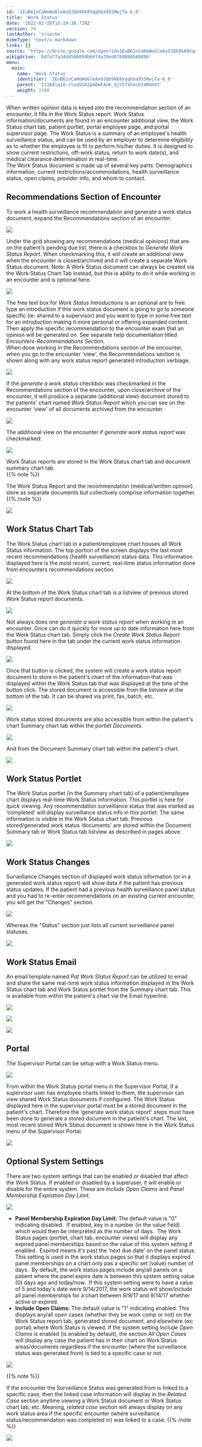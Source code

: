 ```yaml
---
id: '1EuB61nCaNeWo6leAxOJQb9kK8Vqqhba95SNwjTa-6_0'
title: 'Work Status'
date: '2022-02-28T13:19:38.720Z'
version: 74
lastAuthor: 'sriecke'
mimeType: 'text/x-markdown'
links: []
source: 'https://drive.google.com/open?id=1EuB61nCaNeWo6leAxOJQb9kK8Vqqhba95SNwjTa-6_0'
wikigdrive: '64fa77a2dd4586094b6074a78ed6769886b60894'
menu:
  main:
    name: 'Work Status'
    identifier: '1EuB61nCaNeWo6leAxOJQb9kK8Vqqhba95SNwjTa-6_0'
    parent: '111B4lq1O-rlxqSGXZpADmFAnK_djV5fVFecDJ4R6mXY'
    weight: 1740
---
```

When written opinion data is keyed into the recommendation section of an encounter, it fills in the Work Status report. Work Status information/documents are found in an encounter additional view, the Work Status chart tab, patient portlet, portal employee page, and portal supervisor page. The Work Status is a summary of an employee's health surveillance status, and can be used by an employer to determine eligibility as to whether the employee is fit to perform his/her duties. It is designed to show current restrictions, off-work status, return to work date(s), and medical clearance determination in real-time.  
The Work Status document is made up of several key parts: Demographics information, current restrictions/accommodations, health surveillance status, open claims, provider info, and whom to contact.
  
## Recommendations Section of Encounter  
  
To work a health surveillance recommendation and generate a work status document, expand the Recommendations section of an encounter.
  
![](../work-status.assets/1000000000000556000001A3D43792FD7F558781.png)  

Under the grid showing any recommendations (medical opinions) that are on the patient's pending due list, there is a checkbox to *Generate Work Status Report*. When checkmarking this, it will create an additional view when the encounter is closed/archived and it will create a separate Work Status document. Note: A Work Status document can always be created via the Work Status Chart Tab instead, but this is ability to do it while working in an encounter and is optional here.
  
![](../work-status.assets/100000000000054400000227CDFB399602A46A59.png)  

The free text box for *Work Status Introductions* is an optional are to free type an introduction if this work status document is going to go to someone specific (ie: shared to a supervisor) and you want to type in some free text for an introduction making it more personal or offering expanded content.  
Then apply the specific recommendation to the encounter exam that an opinion will be generated on. See separate help documentation titled *Encounters-Recommendations Section.*  
When done working in the Recommendations section of the encounter, when you go to the encounter ‘view', the Recommendations section is shown along with any work status report generated introduction verbiage.
  
![](../work-status.assets/1000000000000553000002664C991D83E894034F.png)  

If the *generate a work status* checkbox was checkmarked in the Recommendations section of the encounter, upon close/archive of the encounter, it will produce a separate (additional view) document stored to the patients' chart named *Work Status Report* which you can see on the encounter ‘view' of all documents archived from the encounter.
  
![](../work-status.assets/1000000000000556000000E99DBE7A98CEFCB8A3.png)  

The additional view on the encounter if *generate work status report* was checkmarked:
  
![](../work-status.assets/100000000000052D0000026DB4354A0127F85A04.png)  

Work Status reports are stored in the Work Status chart tab and document summary chart tab.  
{{% note %}}

The Work Status Report and the recommendation (medical/written opinion) store as separate documents but collectively comprise information together.
{{% /note %}}
  
![](../work-status.assets/1000000000000552000001D8AE2E917C6314BE05.png)  

  
## Work Status Chart Tab  

The Work Status chart tab in a patient/employee chart houses all Work Status information. The top portion of the screen displays the last most recent recommendations (health surveillance) status data. This information displayed here is the most recent, current, real-time status information done from encounters recommendations section.
  
![](../work-status.assets/10000000000005560000027259AADD1E30473915.png)  

At the bottom of the Work Status chart tab is a listview of previous stored Work Status report documents.
  
![](../work-status.assets/10000000000005540000027E6123FA930CD17C50.png)  

Not always does one *generate a work status report* when working in an encounter. Once can do it quickly for more up to date information here from the Work Status chart tab. Simply click the *Create Work Status Report* button found here in the tab under the current work status information displayed.
  
![](../work-status.assets/100000000000037B0000014867E301486F3F5616.png)  

Once that button is clicked, the system will create a work status report document to store in the patient's chart of the information that was displayed within the Work Status tab that was displayed at the time of the button click. The stored document is accessible from the listview at the bottom of the tab. It can be shared via print, fax, batch, etc.
  
![](../work-status.assets/100000000000055000000256444B12798D14EADA.png)  

Work status stored documents are also accessible from within the patient's chart Summary chart tab within the portlet *Documents*.
  
![](../work-status.assets/10000000000005550000024959DDCD9D9A18F31F.png)  

And from the Document Summary chart tab within the patient's chart.
  
![](../work-status.assets/10000000000005530000014C39A4A47E16FC18A3.png)  

  
## Work Status Portlet  

The Work Status portlet (in the Summary chart tab) of a patient/employee chart displays real-time Work Status information. This portlet is here for quick viewing. Any recommendation surveillance status that was marked as ‘completed' will display surveillance status info in this portlet. The same information is visible in the Work Status chart tab. Previous stored/generated work status ‘documents' are stored within the Document Summary tab or Work Status tab listview as described in pages above.
  
![](../work-status.assets/1000000000000556000002622FA33FA940A84ADA.png)  

  
## Work Status Changes  

Surveillance Changes section of displayed work status information (or in a generated work status report) will show data if the patient has previous status updates. If the patient had a previous health surveillance panel status and you had to re-enter recommendations on an existing current encounter, you will get the "Changes" section.
  
![](../work-status.assets/100000000000054D000002796886512262A1E378.png)  

Whereas the "Status" section just lists all current surveillance panel statuses.
  
![](../work-status.assets/10000000000003E100000211CBD01399D371806C.png)  

  
## Work Status Email  

An email template named *Pat Work Status Report* can be utilized to email and share the same real-time work status information displayed in the Work Status chart tab and Work Status portlet from the Summary chart tab. This is available from within the patient's chart via the Email hyperlink.
  
![](../work-status.assets/10000000000003CA0000011E4A66F5B677FB4783.png)  

  
![](../work-status.assets/10000000000003CA0000011E4A66F5B677FB4783.png)  
  
 ![](../work-status.assets/10000000000003CA0000011E4A66F5B677FB4783.png)  

  
## Portal  

The Supervisor Portal can be setup with a Work Status menu.
  
![](../work-status.assets/100000000000045100000223C33227A37C53E38A.png)  

From within the Work Status portal menu in the Supervisor Portal, if a supervisor user has employee charts linked to them, the supervisor can view shared Work Status documents if configured. The Work Status displayed here in the supervisor portal must be a stored document in the patient's chart. Therefore the ‘generate work status report' steps must have been done to generate a stored document in the patient's chart. The last, most recent stored Work Status document is shown here in the Work Status menu of the Supervisor Portal.
  
![](../work-status.assets/10000000000003F600000278307BDDE56ED0EC01.png)  

  
## Optional System Settings  

There are two system settings that can be enabled or disabled that affect the Work Status. If enabled or disabled by a superuser, it will enable or disable for the entire system. These are *Include Open Claims* and *Panel Membership Expiration Day Limit.*
  
![](../work-status.assets/10000000000001E00000006118973327D7B6848E.png)  

* <strong>Panel Membership Expiration Day Limit:</strong> The default value is "0" indicating disabled.  If enabled, key in a number (in the value field) which would then be interpreted as the number of days.  The Work Status pages (portlet, chart tab, encounter views) will display any expired panel memberships based on the value of this system setting if enabled.  Expired means it's past the ‘next due date' on the panel status. This setting is used in the work status pages so that it displays expired panel memberships on a chart only pas a specific set (value) number of days.  By default, the work status pages include any/all panels on a patient where the panel expire date is between this system setting value (0) days ago and today/now.  If this system setting were to have a value of 5 and today's date were 9/14/2017, the work status will show/include all panel memberships for a chart between 9/9/17 and 9/14/17 whether active or expired.
* <strong>Include Open Claims:</strong> The default value is "1" indicating enabled. This displays any/all open cases (whether they be work comp or not) on the Work Status report tab, generated stored document, and elsewhere (ex: portal) where Work Status is viewed. If the system setting <em>Include Open Claims</em> is enabled (is enabled by default), the section <em>All Open Cases</em> will display any case the patient has in their chart on Work Status areas/documents regardless if the encounter (where the surveillance status was generated from) is tied to a specific case or not.
  
![](../work-status.assets/1000000000000457000001C90A672BCE655A288B.png)  

{{% note %}}

If the encounter the Surveillance Status was generated from is linked to a specific case, then the linked case information will display in the *Related Case* section anytime viewing a Work Status document or Work Status chart tab, etc. Meaning, *related case* section will always display on any work status area if the specific encounter (where surveillance status/recommendation was completed in) was linked to a case.
{{% /note %}}
  
![](../work-status.assets/10000000000003FA000001A02A7175066A149C47.png)  

